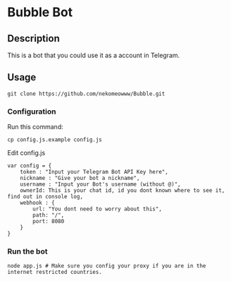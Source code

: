 # Bubble Bot

## Description

This is a bot that you could use it as a account in Telegram.

## Usage

```
git clone https://github.com/nekomeowww/Bubble.git
```

### Configuration

Run this command:
```
cp config.js.example config.js
```

Edit config.js
```
var config = {
    token : "Input your Telegram Bot API Key here",
    nickname : "Give your bot a nickname",
    username : "Input your Bot's username (without @)",
    ownerId: This is your chat id, id you dont known where to see it, find out in console log,
    webhook : {
        url: "You dont need to worry about this",
        path: "/",
        port: 8080
    }
}
```
### Run the bot

```
node app.js # Make sure you config your proxy if you are in the internet restricted countries.
```